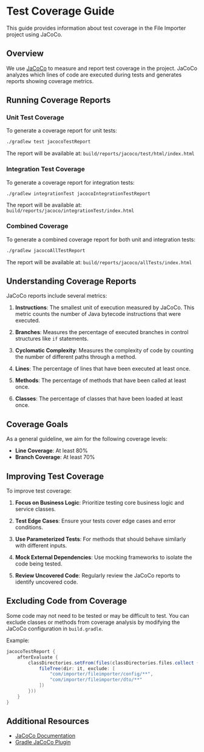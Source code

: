 # Test Coverage Guide

This guide provides information about test coverage in the File Importer project using JaCoCo.

## Overview

We use [JaCoCo](https://www.jacoco.org/jacoco/) to measure and report test coverage in the project. JaCoCo analyzes which lines of code are executed during tests and generates reports showing coverage metrics.

## Running Coverage Reports

### Unit Test Coverage

To generate a coverage report for unit tests:

```bash
./gradlew test jacocoTestReport
```

The report will be available at: `build/reports/jacoco/test/html/index.html`

### Integration Test Coverage

To generate a coverage report for integration tests:

```bash
./gradlew integrationTest jacocoIntegrationTestReport
```

The report will be available at: `build/reports/jacoco/integrationTest/index.html`

### Combined Coverage

To generate a combined coverage report for both unit and integration tests:

```bash
./gradlew jacocoAllTestReport
```

The report will be available at: `build/reports/jacoco/allTests/index.html`

## Understanding Coverage Reports

JaCoCo reports include several metrics:

1. **Instructions**: The smallest unit of execution measured by JaCoCo. This metric counts the number of Java bytecode instructions that were executed.

2. **Branches**: Measures the percentage of executed branches in control structures like `if` statements.

3. **Cyclomatic Complexity**: Measures the complexity of code by counting the number of different paths through a method.

4. **Lines**: The percentage of lines that have been executed at least once.

5. **Methods**: The percentage of methods that have been called at least once.

6. **Classes**: The percentage of classes that have been loaded at least once.

## Coverage Goals

As a general guideline, we aim for the following coverage levels:

- **Line Coverage**: At least 80%
- **Branch Coverage**: At least 70%

## Improving Test Coverage

To improve test coverage:

1. **Focus on Business Logic**: Prioritize testing core business logic and service classes.

2. **Test Edge Cases**: Ensure your tests cover edge cases and error conditions.

3. **Use Parameterized Tests**: For methods that should behave similarly with different inputs.

4. **Mock External Dependencies**: Use mocking frameworks to isolate the code being tested.

5. **Review Uncovered Code**: Regularly review the JaCoCo reports to identify uncovered code.

## Excluding Code from Coverage

Some code may not need to be tested or may be difficult to test. You can exclude classes or methods from coverage analysis by modifying the JaCoCo configuration in `build.gradle`.

Example:

```groovy
jacocoTestReport {
    afterEvaluate {
        classDirectories.setFrom(files(classDirectories.files.collect {
            fileTree(dir: it, exclude: [
                "com/importer/fileimporter/config/**",
                "com/importer/fileimporter/dto/**"
            ])
        }))
    }
}
```

## Additional Resources

- [JaCoCo Documentation](https://www.jacoco.org/jacoco/trunk/doc/)
- [Gradle JaCoCo Plugin](https://docs.gradle.org/current/userguide/jacoco_plugin.html)